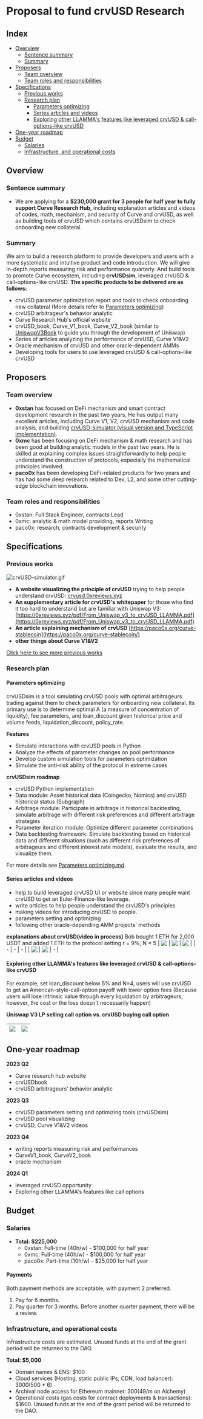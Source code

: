 # Proposal to fund crvUSD Research

## Index

- [Overview](#Overview)
  - [Sentence summary](#sentence-summary)
  - [Summary](#Summary)
- [Proposers](#Proposers)
  - [Team overview](#Team-overview)
  - [Team roles and responsibilities](#Team-roles-and-responsibilities)
- [Specifications](#Specifications)
  - [Previous works](#Previous-works)
  - [Research plan](#Research-plan)
    - [Parameters optimizing](#Parameters-optimizing)
    - [Series articles and videos](#Series-articles-and-videos)
    - [Exploring other LLAMMA's features like leveraged crvUSD & call-options-like crvUSD](#Exploring-other-LLAMMA's-features-like-leveraged-crvUSD-&-call-options-like-crvUSD)
- [One-year roadmap](#One-year-roadmap)
- [Budget](#Budget)
  - [Salaries](#Salaries)
  - [Infrastructure, and operational costs](#Infrastructure%2C-and-operational-costs)

## Overview

### Sentence summary

- We are applying for a **$230,000 grant for 3 people for half year to fully support Curve Research Hub,** including explanation articles and videos of codes, math, mechanism, and security of Curve and crvUSD, as well as building tools of crvUSD which contains crvUSDsim to check onboarding new collateral.

### Summary

We aim to build a research platform to provide developers and users with a more systematic and intuitive product and code introduction. We will give in-depth reports measuring risk and performance quarterly. And build tools to promote Curve ecosystem, including **crvUSDsim**, leveraged crvUSD & call-options-like crvUSD.
**The specific products to be delivered are as follows:**

- crvUSD parameter optimization report and tools to check onboarding new collateral (More details refer to [Parameters optimizing](#Parameters-optimizing))
- crvUSD arbitrageur's behavior analytic
- Curve Research Hub's official website
- crvUSD_book, Curve_V1_book, Curve_V2_book (similar to [UniswapV3Book](https://uniswapv3book.com/) to guide you through the development of Uniswap)
- Series of articles analyzing the performance of crvUSD, Curve V1&V2
- Oracle mechanism of crvUSD and other oracle-dependent AMMs
- Developing tools for users to use leveraged crvUSD & call-options-like crvUSD

## Proposers

### Team overview

- **0xstan** has focused on DeFi mechanism and smart contract development research in the past two years. He has output many excellent articles, including Curve V1, V2, crvUSD mechanism and code analysis, and building [crvUSD-simulator (visual version and TypeScript implementation)](https://crvusd.0xreviews.xyz/).
- **0xmc** has been focusing on DeFi mechanism & math research and has been good at building analytic models in the past two years. He is skilled at explaining complex issues straightforwardly to help people understand the construction of protocols, especially the mathematical principles involved.
- **paco0x** has been developing DeFi-related products for two years and has had some deep research related to Dex, L2, and some other cutting-edge blockchain innovations.

### Team roles and responsibilities

- 0xstan: Full Stack Engineer, contracts Lead
- 0xmc: analytic & math model providing, reports Writing
- paco0x: research, contracts development & security

## Specifications

### Previous works

![crvUSD-simulator.gif](./img/crvUSD-simulator.png)

- **A website visualizing the principle of crvUSD** trying to help people understand crvUSD: [crvusd.0xreviews.xyz](https://crvusd.0xreviews.xyz/)
- **An supplementary article for crvUSD's whitepaper** for those who find it too hard to understand but are familiar with Uniswap V3: [https://0xreviews.xyz/pdf/From_Uniswap_v3_to_crvUSD_LLAMMA.pdf](https://0xreviews.xyz/pdf/From_Uniswap_v3_to_crvUSD_LLAMMA.pdf)
- **An article explaining mechanism of crvUSD** [https://paco0x.org/curve-stablecoin](https://paco0x.org/curve-stablecoin/)
- **other things about Curve V1&V2**

[Click here to see more previous works](./PreviousWork.md)

### Research plan

#### Parameters optimizing

crvUSDsim is a tool simulating crvUSD pools with optimal arbitrageurs trading against them to check parameters for onboarding new collateral. Its primary use is to determine optimal A (a measure of concentration of liquidity), fee parameters, and loan_discount given historical price and volume feeds, liquidation_discount, policy_rate.

**Features**

- Simulate interactions with crvUSD pools in Python
- Analyze the effects of parameter changes on pool performance
- Develop custom simulation tools for parameters optimization
- Simulate the anti-risk ability of the protocol in extreme cases

**crvUSDsim roadmap**

- crvUSD Python implementation
- Data module: Asset historical data (Coingecko, Nomics) and crvUSD historical status (Subgraph)
- Arbitrage module: Participate in arbitrage in historical backtesting, simulate arbitrage with different risk preferences and different arbitrage strategies
- Parameter iteration module: Optimize different parameter combinations
- Data backtesting framework:
  Simulate backtesting based on historical data and different situations (such as different risk preferences of arbitrageurs and different interest rate models), evaluate the results, and visualize them.

For more details see [Parameters optimizing.md](./ParameterOptimizing.md).

#### Series articles and videos

- help to build leveraged crvUSD UI or website since many people want crvUSD to get an Euler-Finance-like leverage.
- write articles to help people understand the crvUSD's principles
- making videos for introducing crvUSD to people.
- parameters setting and optimizing
- following other oracle-depending AMM projects' methods

**explanations about crvUSD(video in process)**
Bob bought 1 ETH for 2,000 USDT and added 1 ETH to the protocol setting r = 9%, N = 5
| <a href="./img/01-deposit-liquidity.png"><img align="top" src="./img/01-deposit-liquidity.png" /></a> | <a href="./img/02-price-down-in.png"><img align="top" src="./img/02-price-down-in.png" /></a> | <a href="./img/03-price-down-out.png"><img align="top" src="./img/03-price-down-out.png" /></a> |
| - | - | - |
| <a href="./img/04-price-up-in.png"><img align="top" src="./img/04-price-up-in.png" /></a> | <a href="./img/05-price-up-out.png"><img align="top" src="./img/05-price-up-out.png" /></a> | - |

#### Exploring other LLAMMA's features like leveraged crvUSD & call-options-like crvUSD

For example, set loan_discount below 5% and N=4, users will use crvUSD to get an American-style-call-option payoff with lower option fees (Because users will lose intrinsic value through every liquidation by arbitrageurs, however, the cost or the loss doesn't necessarily happen)

**Uniswap V3 LP selling call option vs. crvUSD buying call option**

| <a href="./img/figure-03.png"><img align="top" src="./img/figure-03.png" /></a> | <a href="./img/figure-04.png"><img align="top" src="./img/figure-04.png" /></a> |
| ------------------------------------------------------------------------------- | ------------------------------------------------------------------------------- |

## One-year roadmap

**2023 Q2**

- Curve research hub website
- crvUSDbook
- crvUSD arbitrageurs' behavior analytic

**2023 Q3**

- crvUSD parameters setting and optimizing tools (crvUSDsim)
- crvUSD pool visualizing
- crvUSD, Curve V1&V2 videos

**2023 Q4**

- writing reports measuring risk and performances
- CurveV1_book, CurveV2_book
- oracle mechanism

**2024 Q1**

- leveraged crvUSD opportunity
- Exploring other LLAMMA's features like call options

## Budget

### Salaries

- **Total: $225,000**
  - 0xstan: Full-time (40h/w) - $100,000 for half year
  - 0xmc: Full-time (40h/w) - $100,000 for half year
  - paco0x: Part-time (10h/w) - $25,000 for half year

#### Payments

Both payment methods are acceptable, with payment 2 preferred.

1. Pay for 6 months.
2. Pay quarter for 3 months. Before another quarter payment, there will be a review.

### Infrastructure, and operational costs

Infrastructure costs are estimated. Unused funds at the end of the grant period will be returned to the DAO.

**Total: $5,000**

- Domain names & ENS: $100
- Cloud services (Hosting, static public IPs, CDN, load balancer): $3000 ($500 \* 6)
- Archival node access for Ethereum mainnet: $300 ($49/m on Alchemy)
- Operational costs (gas costs for contract deployments & transactions): $1600.
  Unused funds at the end of the grant period will be returned to the DAO.
